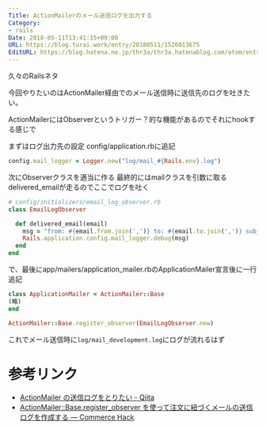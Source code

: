 ```yaml
---
Title: ActionMailerのメール送信ログを出力する
Category:
- rails
Date: 2018-05-11T13:41:15+09:00
URL: https://blog.turai.work/entry/20180511/1526013675
EditURL: https://blog.hatena.ne.jp/thr3a/thr3a.hatenablog.com/atom/entry/17391345971643487725
---
```


久々のRailsネタ

今回やりたいのはActionMailer経由でのメール送信時に送信先のログを吐きたい。

ActionMailerにはObserverというトリガー？的な機能があるのでそれにhookする感じで

まずはログ出力先の設定 config/application.rbに追記

```ruby
config.mail_logger = Logger.new("log/mail_#{Rails.env}.log")
```

次にObserverクラスを適当に作る 最終的にはmailクラスを引数に取るdelivered_emailが走るのでここでログを吐く

```ruby
# config/initializers/email_log_observer.rb
class EmailLogObserver

  def delivered_email(email)
    msg = "from: #{email.from.join(',')} to: #{email.to.join(',')} subject: #{email.subject}"
    Rails.application.config.mail_logger.debug(msg)
  end
end
```

で、最後にapp/mailers/application_mailer.rbのApplicationMailer宣言後に一行追記

```ruby
class ApplicationMailer < ActionMailer::Base
(略)
end

ActionMailer::Base.register_observer(EmailLogObserver.new)
```

これでメール送信時に`log/mail_development.log`にログが流れるはず

# 参考リンク

- [ActionMailer の送信ログをとりたい - Qiita](https://qiita.com/mshioda/items/8a8580274263eb23ddac)
- [ActionMailer::Base.register_observer を使って注文に紐づくメールの送信ログを作成する — Commerce Hack](https://tech.degica.com/ja/2015/02/23/how-to-create-mail-log/)
